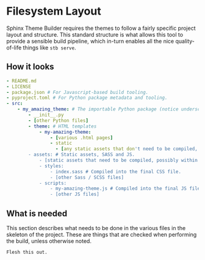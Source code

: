 # Filesystem Layout

Sphinx Theme Builder requires the themes to follow a fairly specific
project layout and structure. This standard structure is what allows
this tool to provide a sensible build pipeline, which in-turn enables
all the nice quality-of-life things like `stb serve`.

## How it looks

```yaml
- README.md
- LICENSE
- package.json # For Javascript-based build tooling.
- pyproject.toml # For Python package metadata and tooling.
- src:
    - my_amazing_theme: # The importable Python package (notice underscores)
        - __init__.py
        - [other Python files]
        - theme: # HTML templates
            - my-amazing-theme:
                - [various .html pages]
                - static
                  - [any static assets that don't need to be compiled, like images]
        - assets: # Static assets, SASS and JS.
            - [static assets that need to be compiled, possibly within folders]
            - styles:
                - index.sass # Compiled into the final CSS file.
                - [other Sass / SCSS files]
            - scripts:
                - my-amazing-theme.js # Compiled into the final JS file.
                - [other JS files]
```

## What is needed

This section describes what needs to be done in the various files in the
skeleton of the project. These are things that are checked when
performing the build, unless otherwise noted.

```{todo}
Flesh this out.
```
